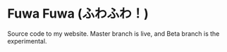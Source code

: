 __Fuwa Fuwa (ふわふわ！)__
=============
Source code to my website. Master branch is live, and Beta branch is the experimental.
